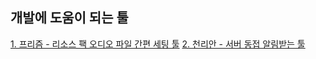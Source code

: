 ## 개발에 도움이 되는 툴

[1. 프리즘 - 리소스 팩 오디오 파일 간편 세팅 툴](https://www.dropbox.com/scl/fi/m5oou9osbnc57ooqelg7k/Converter.zip?rlkey=kjsdmd6mq9trw0ebkf7oarj22&st=pid73zg5&dl=1)
[2. 천리안 - 서버 동접 알림받는 툴](https://www.dropbox.com/scl/fi/63qdjdxzkf1j046lzeqws/.zip?rlkey=y2pn9v6v261wf7qh3wkiqydq6&st=ttskqiar&dl=1)

